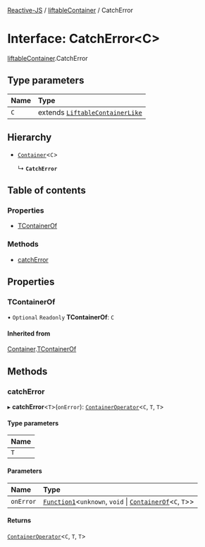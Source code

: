 [Reactive-JS](../README.md) / [liftableContainer](../modules/liftableContainer.md) / CatchError

# Interface: CatchError<C\>

[liftableContainer](../modules/liftableContainer.md).CatchError

## Type parameters

| Name | Type |
| :------ | :------ |
| `C` | extends [`LiftableContainerLike`](liftableContainer.LiftableContainerLike.md) |

## Hierarchy

- [`Container`](container.Container.md)<`C`\>

  ↳ **`CatchError`**

## Table of contents

### Properties

- [TContainerOf](liftableContainer.CatchError.md#tcontainerof)

### Methods

- [catchError](liftableContainer.CatchError.md#catcherror)

## Properties

### TContainerOf

• `Optional` `Readonly` **TContainerOf**: `C`

#### Inherited from

[Container](container.Container.md).[TContainerOf](container.Container.md#tcontainerof)

## Methods

### catchError

▸ **catchError**<`T`\>(`onError`): [`ContainerOperator`](../modules/container.md#containeroperator)<`C`, `T`, `T`\>

#### Type parameters

| Name |
| :------ |
| `T` |

#### Parameters

| Name | Type |
| :------ | :------ |
| `onError` | [`Function1`](../modules/functions.md#function1)<`unknown`, `void` \| [`ContainerOf`](../modules/container.md#containerof)<`C`, `T`\>\> |

#### Returns

[`ContainerOperator`](../modules/container.md#containeroperator)<`C`, `T`, `T`\>
